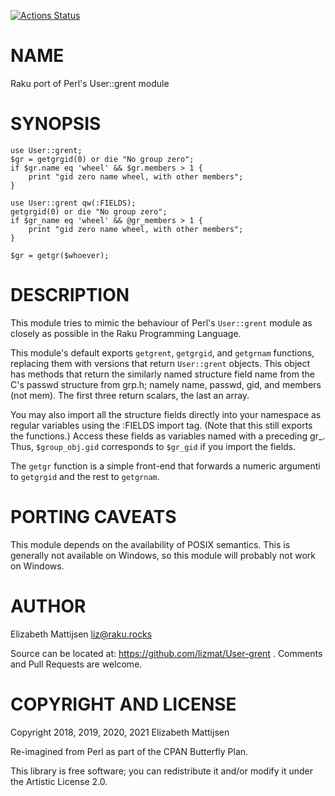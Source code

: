 [![Actions Status](https://github.com/lizmat/User-grent/workflows/test/badge.svg)](https://github.com/lizmat/User-grent/actions)

NAME
====

Raku port of Perl's User::grent module

SYNOPSIS
========

    use User::grent;
    $gr = getgrgid(0) or die "No group zero";
    if $gr.name eq 'wheel' && $gr.members > 1 {
        print "gid zero name wheel, with other members";
    } 
     
    use User::grent qw(:FIELDS);
    getgrgid(0) or die "No group zero";
    if $gr_name eq 'wheel' && @gr_members > 1 {
        print "gid zero name wheel, with other members";
    } 
     
    $gr = getgr($whoever);

DESCRIPTION
===========

This module tries to mimic the behaviour of Perl's `User::grent` module as closely as possible in the Raku Programming Language.

This module's default exports `getgrent`, `getgrgid`, and `getgrnam` functions, replacing them with versions that return `User::grent` objects. This object has methods that return the similarly named structure field name from the C's passwd structure from grp.h; namely name, passwd, gid, and members (not mem). The first three return scalars, the last an array.

You may also import all the structure fields directly into your namespace as regular variables using the :FIELDS import tag. (Note that this still exports the functions.) Access these fields as variables named with a preceding gr_. Thus, `$group_obj.gid` corresponds to `$gr_gid` if you import the fields.

The `getgr` function is a simple front-end that forwards a numeric argumenti to `getgrgid` and the rest to `getgrnam`.

PORTING CAVEATS
===============

This module depends on the availability of POSIX semantics. This is generally not available on Windows, so this module will probably not work on Windows.

AUTHOR
======

Elizabeth Mattijsen <liz@raku.rocks>

Source can be located at: https://github.com/lizmat/User-grent . Comments and Pull Requests are welcome.

COPYRIGHT AND LICENSE
=====================

Copyright 2018, 2019, 2020, 2021 Elizabeth Mattijsen

Re-imagined from Perl as part of the CPAN Butterfly Plan.

This library is free software; you can redistribute it and/or modify it under the Artistic License 2.0.

